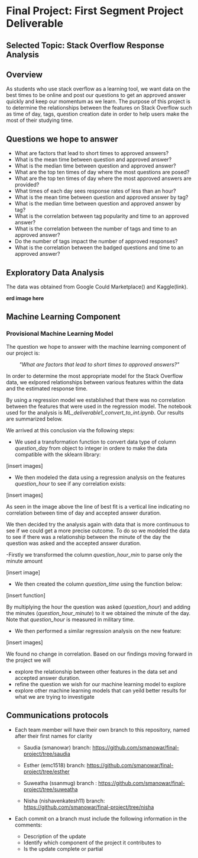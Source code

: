 # Final Project: First Segment Project Deliverable

## Selected Topic: Stack Overflow Response Analysis

## Overview

  As students who use stack overflow as a learning tool, we want data on the best times to be online and post our questions to get an approved answer quickly and keep our momentum as we learn. The purpose of this project is to determine the relationships between the features on Stack Overflow such as time of day, tags, question creation date in order to help users make the most of their studying time.

## Questions we hope to answer

- What are factors that lead to short times to approved answers?
- What is the mean time between question and approved answer?
- What is the median time between question and approved answer?
- What are the top ten times of day where the most questions are posed?
- What are the top ten times of day where the most approved answers are provided?
- What times of each day sees response rates of less than an hour?
- What is the mean time between question and approved answer by tag?
- What is the median time between question and approved answer by tag?
- What is the correlation between tag popularity and time to an approved answer?
- What is the correlation between the number of tags and time to an approved answer? 
- Do the number of tags impact the number of approved responses?
- What is the correlation between the badged questions and time to an approved answer?

## Exploratory Data Analysis

The data was obtained from Google Could Marketplace() and Kaggle(link). 



  


**erd image here**

## Machine Learning Component
### Provisional Machine Learning Model

The question we hope to answer with the machine learning component of our project is:
<p align="center">
<i>"What are factors that lead to short times to approved answers?"</i> 
</p>
In order to determine the most appropriate model for the Stack Overflow data, we exlpored relationships between various features within the data and the estimated response time. 

By using a regression model we established that there was no correlation between the features that were used in the regression model. The notebook used for the analysis is *ML_deliverable1_convert_to_int.ipynb*. Our results are summarized below.

We arrived at this conclusion via the following steps:

- We used a transformation function to convert data type of column *question_day* from object to integer in ordere to make the data compatible with the sklearn library:

[insert images]

- We then modeled the data using a regression analysis on the features *question_hour* to see if any correlation exists:

[insert images]

As seen in the image above the line of best fit is a vertical line indicating no correlation between time of day and accepted answer duration.

We then decided try the analysis again with data that is more continuous to see if we could get a more precise outcome. To do so we modeled the data to see if there was a relationship between the minute of the day the question was asked and the accepted answer duration.

-Firstly we transformed the column *question_hour_min* to parse only the minute amount

[insert image]

- We then created the column *question_time* using the function below:

[insert function]

By multiplying the hour the question was asked (*question_hour*) and adding the minutes (*question_hour_minute*) to it we obtained the minute of the day. Note that *question_hour* is measured in military time.

- We then performed a similar regression analysis on the new feature:

[insert images]

We found no change in correlation. Based on our findings moving forward in the project we will 

- explore the relationship between other features in the data set and accepted answer duration.
- refine the question we wish for our machine learning model to explore
- explore other machine learning models that can yeild better results for what we are trying to investigate

## **Communications protocols** 

- Each team member will have their own branch to this repository, named after their first names for clarity

    - Saudia (smanowar) branch: https://github.com/smanowar/final-project/tree/saudia

    - Esther (emc1518) branch: https://github.com/smanowar/final-project/tree/esther

    - Suweatha (ssanmug) branch : https://github.com/smanowar/final-project/tree/suweatha

    - Nisha (nishavenkatesh11) branch: https://github.com/smanowar/final-project/tree/nisha

- Each commit on a branch must include the following information in the comments:

  - Description of the update
  - Identify which component of the project it contributes to
  - Is the update complete or partial

